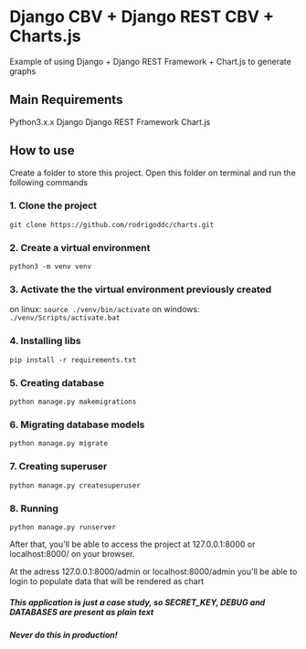 # Django CBV + Django REST CBV + Charts.js
Example of using Django + Django REST Framework + Chart.js to generate graphs

## Main Requirements
Python3.x.x
Django
Django REST Framework
Chart.js


## How to use
Create a folder to store this project. Open this folder on terminal and run the following commands

### 1. Clone the project
`git clone https://github.com/rodrigoddc/charts.git`

### 2. Create a virtual environment
`python3 -m venv venv`

### 3. Activate the the virtual environment previously created
on linux: `source ./venv/bin/activate`
on windows: `./venv/Scripts/activate.bat`

### 4. Installing libs
`pip install -r requirements.txt`

### 5. Creating database
`python manage.py makemigrations`

### 6. Migrating database models
`python manage.py migrate`

### 7. Creating superuser
`python manage.py createsuperuser`

### 8. Running
`python manage.py runserver`

After that, you'll be able to access the project at 127.0.0.1:8000 or localhost:8000/ on your browser.

At the adress 127.0.0.1:8000/admin or localhost:8000/admin you'll be able to login to populate data that will be rendered as chart

##### This application is just a case study, so SECRET_KEY, DEBUG and DATABASES are present as plain text

##### Never do this in production! 